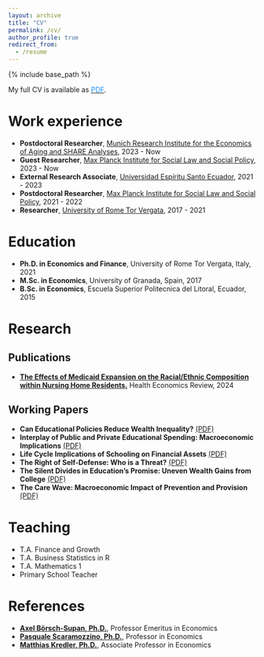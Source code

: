 ```yaml
---
layout: archive
title: "CV"
permalink: /cv/
author_profile: true
redirect_from:
  - /resume
---
```


{% include base_path %}

My full CV is available as [<span class="pdf-link">PDF</span>](http://fernandoloaizae.github.io/files/CV_Loaiza.pdf).

Work experience
======
* **Postdoctoral Researcher**, [Munich Research Institute for the Economics of Aging and SHARE Analyses](https://mea-share.eu), 2023 - Now
* **Guest Researcher**, [Max Planck Institute for Social Law and Social Policy](https://www.mpisoc.mpg.de/en/), 2023 - Now
* **External Research Associate**, [Universidad Espíritu Santo Ecuador](https://uees.edu.ec/), 2021 - 2023
* **Postdoctoral Researcher**, [Max Planck Institute for Social Law and Social Policy](https://www.mpisoc.mpg.de/en/), 2021 - 2022
* **Researcher**, [University of Rome Tor Vergata](https://economia.uniroma2.it/en/def), 2017 - 2021

Education
======
* **Ph.D. in Economics and Finance**, University of Rome Tor Vergata, Italy, 2021
* **M.Sc. in Economics**, University of Granada, Spain, 2017
* **B.Sc. in Economics**, Escuela Superior Politecnica del Litoral, Ecuador, 2015

Research
======

## Publications

* [**The Effects of Medicaid Expansion on the Racial/Ethnic Composition within Nursing Home Residents.**](https://healtheconomicsreview.biomedcentral.com/articles/10.1186/s13561-024-00517-3) Health Economics Review, 2024

## Working Papers
* **Can Educational Policies Reduce Wealth Inequality?** [(PDF)](https://fernandoloaizae.github.io/files/Loaiza_JMP23.pdf)
* **Interplay of Public and Private Educational Spending: Macroeconomic Implications** [(PDF)](https://papers.ssrn.com/sol3/papers.cfm?abstract_id=4350825)
* **Life Cycle Implications of Schooling on Financial Assets** [(PDF)](https://papers.ssrn.com/sol3/papers.cfm?abstract_id=4723278)
* **The Right of Self-Defense: Who is a Threat?** [(PDF)](https://papers.ssrn.com/sol3/papers.cfm?abstract_id=4342111)
* **The Silent Divides in Education’s Promise: Uneven Wealth Gains from College** [(PDF)](https://fernandoloaizae.github.io/files/GenderRace.pdf)
* **The Care Wave: Macroeconomic Impact of Prevention and Provision** [(PDF)](https://fernandoloaizae.github.io/files/PreventionProvision.pdf)

<!--
  <ul>{% for post in site.publications %}
    {% include archive-single-cv.html %}
  {% endfor %}</ul>
-->

Teaching
======
* T.A. Finance and Growth
* T.A. Business Statistics in R
* T.A. Mathematics 1
* Primary School Teacher

<!--
  <ul>{% for post in site.teaching %}
    {% include archive-single-cv.html %}
  {% endfor %}</ul>
-->
  
References
======
* **[Axel Börsch-Supan, Ph.D.](https://www.mpg.de/1040232/sozialrecht-sozialpolitik-boersch-supan)**, Professor Emeritus in Economics
* **[Pasquale Scaramozzino, Ph.D.](https://economia.uniroma2.it/faculty/229/scaramozzino-pasquale)**, Professor in Economics
* **[Matthias Kredler, Ph.D.](https://economics.uc3m.es/personal/matthias-kredler/)**, Associate Professor in Economics

<style>
.pdf-link {
  color: #1e90ff;
}
</style>
